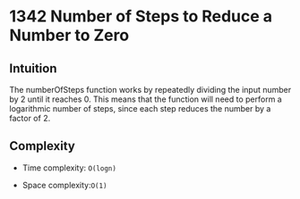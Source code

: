 # 1342 Number of Steps to Reduce a Number to Zero 

## Intuition
The numberOfSteps function works by repeatedly dividing the input number by 2 until it reaches 0. This means that the function will need to perform a logarithmic number of steps, since each step reduces the number by a factor of 2.

## Complexity
- Time complexity: `O(logn)`
<!-- Add your time complexity here, e.g. $$O(n)$$ -->

- Space complexity:`O(1)`
<!-- Add your space complexity here, e.g. $$O(n)$$ -->


